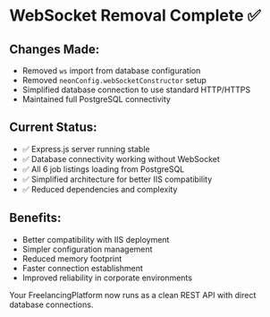 # WebSocket Removal Complete ✅

## Changes Made:
- Removed `ws` import from database configuration
- Removed `neonConfig.webSocketConstructor` setup
- Simplified database connection to use standard HTTP/HTTPS
- Maintained full PostgreSQL connectivity

## Current Status:
- ✅ Express.js server running stable
- ✅ Database connectivity working without WebSocket
- ✅ All 6 job listings loading from PostgreSQL
- ✅ Simplified architecture for better IIS compatibility
- ✅ Reduced dependencies and complexity

## Benefits:
- Better compatibility with IIS deployment
- Simpler configuration management
- Reduced memory footprint
- Faster connection establishment
- Improved reliability in corporate environments

Your FreelancingPlatform now runs as a clean REST API with direct database connections.